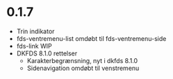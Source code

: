 # 0.1.7

- Trin indikator
- fds-ventremenu-list omdøbt til fds-ventremenu-side
- fds-link WIP
- DKFDS 8.1.0 rettelser
  - Karakterbegrænsning, nyt i dkfds 8.1.0
  - Sidenavigation omdøbt til venstremenu
